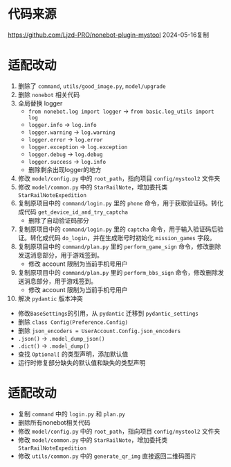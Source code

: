 # 代码来源

https://github.com/Ljzd-PRO/nonebot-plugin-mystool 2024-05-16复制

# 适配改动

1. 删除了 `command`, `utils/good_image.py`, `model/upgrade`
2. 删除 `nonebot` 相关代码
3. 全局替换 logger
   - `from nonebot.log import logger` -> `from basic.log_utils import log`
   - `logger.info` -> `log.info`
   - `logger.warning` -> `log.warning`
   - `logger.error` -> `log.error`
   - `logger.exception` -> `log.exception`
   - `logger.debug` -> `log.debug`
   - `logger.success` -> `log.info`
   - 删除剩余出现logger的地方
4. 修改 `model/config.py` 中的 `root_path`，指向项目 `config/mystool2` 文件夹
5. 修改 `model/common.py` 中的 `StarRailNote`，增加委托类 `StarRailNoteExpedition`
6. 复制原项目中的 `command/login.py` 里的 `phone` 命令，用于获取验证码。转化成代码 `get_device_id_and_try_captcha`
   - 删除了自动验证码部分
7. 复制原项目中的 `command/login.py` 里的 `captcha` 命令，用于输入验证码后验证。转化成代码 `do_login`，并在生成账号时初始化 `mission_games` 字段。
8. 复制原项目中的 `command/plan.py` 里的 `perform_game_sign` 命令，修改删除发送消息部分，用于游戏签到。
   - 修改 account 限制为当前手机号用户
9. 复制原项目中的 `command/plan.py` 里的 `perform_bbs_sign` 命令，修改删除发送消息部分，用于游戏签到。
   - 修改 account 限制为当前手机号用户
10. 解决 `pydantic` 版本冲突
   - 修改`BaseSettings`的引用，从 `pydantic` 迁移到 `pydantic_settings`
   - 删除 `class Config(Preference.Config)`
   - 删除 `json_encoders = UserAccount.Config.json_encoders`
   - `.json()` -> `.model_dump_json()`
   - `.dict()` -> `.model_dump()`
   - 查找 `Optional[` 的类型声明，添加默认值
   - 运行时修复部分缺失的默认值和缺失的类型声明

# 适配改动

- 复制 `command` 中的 `login.py` 和 `plan.py`
- 删除所有nonebot相关代码 
- 修改 `model/config.py` 中的 `root_path`，指向项目 `config/mystool2` 文件夹 
- 修改 `model/common.py` 中的 `StarRailNote`，增加委托类 `StarRailNoteExpedition`
- 修改 `utils/common.py` 中的 `generate_qr_img` 直接返回二维码图片